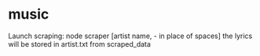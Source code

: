 # music

Launch scraping: node scraper [artist name, - in place of spaces]
the lyrics will be stored in artist.txt from scraped_data
